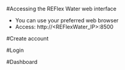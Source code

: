 #Accessing the REFlex Water web interface

* You can use your preferred web browser
* Access: http://<REFlexWater_IP>:8500


#Create account






#Login



#Dashboard
